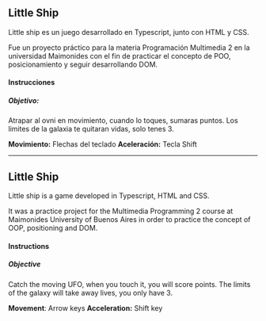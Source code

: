 ## Little Ship

Little ship es un juego desarrollado en Typescript, junto con HTML y CSS.

Fue un proyecto práctico para la materia Programación Multimedia 2 en la universidad Maimonides con el fin de practicar el concepto de POO, posicionamiento y seguir desarrollando DOM.

#### Instrucciones

##### _Objetivo:_

Atrapar al ovni en movimiento, cuando lo toques, sumaras puntos.
Los limites de la galaxia te quitaran vidas, solo tenes 3.

**Movimiento:** Flechas del teclado
**Aceleración:** Tecla Shift

---

## Little Ship

Little ship is a game developed in Typescript, HTML and CSS.

It was a practice project for the Multimedia Programming 2 course at Maimonides University of Buenos Aires in order to practice the concept of OOP, positioning and DOM.

#### Instructions

##### _Objective_

Catch the moving UFO, when you touch it, you will score points.
The limits of the galaxy will take away lives, you only have 3.

**Movement**: Arrow keys
**Acceleration:** Shift key
